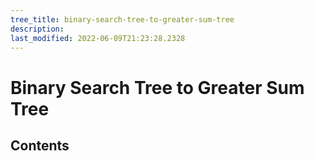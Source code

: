 ```yaml
---
tree_title: binary-search-tree-to-greater-sum-tree
description: 
last_modified: 2022-06-09T21:23:28.2328
---
```


# Binary Search Tree to Greater Sum Tree

## Contents
